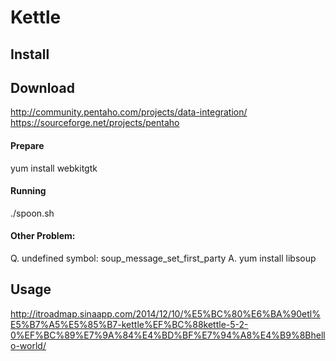 # Kettle

## Install
## Download
http://community.pentaho.com/projects/data-integration/  
https://sourceforge.net/projects/pentaho  

#### Prepare
yum install webkitgtk

#### Running
./spoon.sh

#### Other Problem:
Q. undefined symbol: soup_message_set_first_party
A. yum install libsoup


## Usage
http://itroadmap.sinaapp.com/2014/12/10/%E5%BC%80%E6%BA%90etl%E5%B7%A5%E5%85%B7-kettle%EF%BC%88kettle-5-2-0%EF%BC%89%E7%9A%84%E4%BD%BF%E7%94%A8%E4%B9%8Bhello-world/

